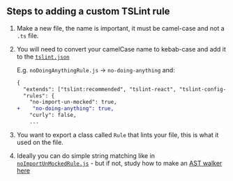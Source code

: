 ## Steps to adding a custom TSLint rule

1.  Make a new file, the name is important, it must be camel-case and not a `.ts` file.
1.  You will need to convert your camelCase name to kebab-case and add it to the [`tslint.json`](../../tslint.json)

    E.g. `noDoingAnythingRule.js` -> `no-doing-anything` and:

    ```diff
    {
      "extends": ["tslint:recommended", "tslint-react", "tslint-config-prettier"],
      "rules": {
        "no-import-un-mocked": true,
    +    "no-doing-anything": true,
        "curly": false,
        ...
    ```

1.  You want to export a class called `Rule` that lints your file, this is what it used on the file.
1.  Ideally you can do simple string matching like in [`noImportUnMockedRule.js`](./noImportUnMockedRule.js) - but if not, study how to make an [AST walker here](https://palantir.github.io/tslint/develop/custom-rules/)
